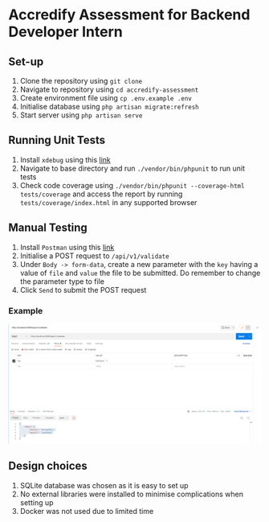 # Accredify Assessment for Backend Developer Intern

## Set-up

1. Clone the repository using `git clone`
2. Navigate to repository using `cd accredify-assessment`
3. Create environment file using `cp .env.example .env`
4. Initialise database using `php artisan migrate:refresh`
5. Start server using `php artisan serve`


## Running Unit Tests

1. Install `xdebug` using this [link](https://xdebug.org/download)
2. Navigate to base directory and run `./vendor/bin/phpunit` to run unit tests
3. Check code coverage using `./vendor/bin/phpunit --coverage-html tests/coverage` and access the report by running `tests/coverage/index.html` in any supported browser

## Manual Testing

1. Install `Postman` using this [link](https://www.postman.com/)
2. Initialise a POST request to `/api/v1/validate`
3. Under `Body -> form-data`, create a new parameter with the `key` having a value of `file` and `value` the file to be submitted. Do remember to change the parameter type to file
4. Click `Send` to submit the POST request

### Example

![Example Postman Image](/public/Postman.png)

## Design choices

1. SQLite database was chosen as it is easy to set up
2. No external libraries were installed to minimise complications when setting up
3. Docker was not used due to limited time

